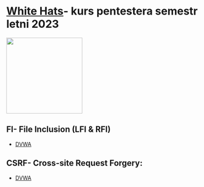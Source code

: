 # [White Hats](https://whitehats.pwr.edu.pl/)- kurs pentestera semestr letni 2023
<img src="https://whitehats.pwr.edu.pl/assets/images/logo.png" width=200 height=auto>

## FI- File Inclusion (LFI & RFI)
- [DVWA](https://github.com/Hue1337/WhiteHats-walkthrough/wiki/File-Inclusion--Walkthrough)
 
## CSRF- Cross-site Request Forgery:
 - [DVWA]()
